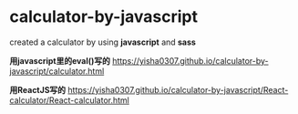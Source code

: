 # calculator-by-javascript
created a calculator by using **javascript** and **sass**

**用javascript里的eval()写的**
https://yisha0307.github.io/calculator-by-javascript/calculator.html    

**用ReactJS写的**
https://yisha0307.github.io/calculator-by-javascript/React-calculator/React-calculator.html   
